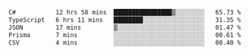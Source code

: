 <!--START_SECTION:waka-->

```txt
C#           12 hrs 58 mins  ████████████████▒░░░░░░░░   65.73 %
TypeScript   6 hrs 11 mins   ████████░░░░░░░░░░░░░░░░░   31.35 %
JSON         17 mins         ▒░░░░░░░░░░░░░░░░░░░░░░░░   01.47 %
Prisma       7 mins          ░░░░░░░░░░░░░░░░░░░░░░░░░   00.61 %
CSV          4 mins          ░░░░░░░░░░░░░░░░░░░░░░░░░   00.40 %
```

<!--END_SECTION:waka-->